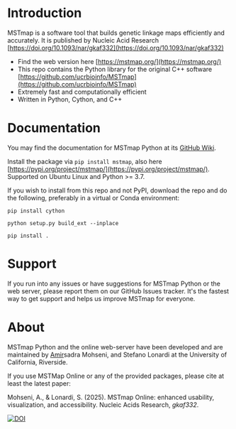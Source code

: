 # Introduction
MSTmap is a software tool that builds genetic linkage maps efficiently and accurately. It is published by Nucleic Acid Research [https://doi.org/10.1093/nar/gkaf332](https://doi.org/10.1093/nar/gkaf332)

- Find the web version here [https://mstmap.org/](https://mstmap.org/)
- This repo contains the Python library for the original C++ software [https://github.com/ucrbioinfo/MSTmap](https://github.com/ucrbioinfo/MSTmap)
- Extremely fast and computationally efficient
- Written in Python, Cython, and C++

# Documentation
You may find the documentation for MSTmap Python at its [GitHub Wiki](https://github.com/AmirUCR/MSTmap-Python/wiki).

Install the package via `pip install mstmap`, also here [https://pypi.org/project/mstmap/](https://pypi.org/project/mstmap/). Supported on Ubuntu Linux and Python >= 3.7.

If you wish to install from this repo and not PyPI, download the repo and do the following, preferably in a virtual or Conda environment:

`pip install cython`

`python setup.py build_ext --inplace`

`pip install .`

# Support
If you run into any issues or have suggestions for MSTmap Python or the web server, please report them on our GitHub Issues tracker. It's the fastest way to get support and helps us improve MSTmap for everyone.

# About
MSTmap Python and the online web-server have been developed and are maintained by <ins>Amir</ins>sadra Mohseni, and Stefano Lonardi at the University of California, Riverside.

If you use MSTMap Online or any of the provided packages, please cite at least the latest paper:

Mohseni, A., & Lonardi, S. (2025). MSTmap Online: enhanced usability, visualization, and accessibility. Nucleic Acids Research, _gkaf332_. 

[![DOI](https://zenodo.org/badge/DOI/10.5281/zenodo.15192382.svg)](https://doi.org/10.5281/zenodo.15192382)
